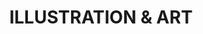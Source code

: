 ---
title: ILLUSTRATION & ART
whole-class: blog-filter3
landing_image: "/assets/img/blog/1_1.png"
class: common_class3
description: Lorem Ipsum is simply dummy text of the printing and typesetting industry. Lorem Ipsum is simply dummy text of the...
---